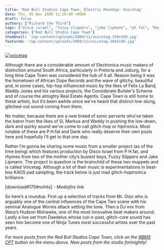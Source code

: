 ```yaml
---
title: 'Red Bull Studios Cape Town, Electric Roundup: Voicetag'
date: Thu, 05 Nov 2009 11:20:49 +0000
draft: false
authors: ["Richard the Third"]
tags: ["disco israel", "fuzzy slippers", "jake lipmann", "ph fat", "Red Bull Music Studios Cape Town", "Spiders and Moths", "voicetag"]
categories: ["Red Bull Studio Cape Town"]
thumbnail: '/wp-content/uploads/2009/11/voicetag-150x150.jpg'
featured: '/wp-content/uploads/2009/11/voicetag-304x190.jpg'
---
```


[![voicetag](/wp-content/uploads/2009/11/voicetag.jpg "voicetag")](/wp-content/uploads/2009/11/voicetag.jpg)

Although there are a considerable amount of Electronica music makers of distinction around South Africa, particularly in Pretoria and Joburg, for a long time Cape Town was considered the hub of it all. Reason being it was the hometown of African Dope Records and the wave of glitchy, beautiful and, in some cases, hip-hop influenced music by the likes of Felix La Band, Waddy Jones and his various projects, the Considerate Builder’s Scheme and of course the almighty Real Estate Agents. Cape Town is still home to these artists, but it’s been awhile since we’ve heard that distinct low-slung, glitched-out sound coming from them.

No matter, because there are a new breed of sonic perverts who’ve taken the baton from the likes of Si, Markus and Waddy in pushing the low-down, dark and quirky sound we’ve come to call glitch-hop or hiptronica. Most notable of these are P.H.fat and Dank who really deserve their own posts here and hopefully I’ll get to that one day.

Rather I’m gonna be sharing some music from a smaller project (as of the time being) which features production by Disco Israel from P.H.fat, and rhymes from two of the mother city’s busiest boys, Fuzzy Slippers and Jake Lipmann. The project in question is the brainchild of these two muppets and is called Voicetag. Although a lot of their music is experimentations in beat-box KAOS pad sampling, the track below is just mad glitch-hoptronica brilliance.

\[download#175#nohits\] - _Mediafire link_



So here’s a roundup. First up a selection of tracks from Mr. Oizo who is arguably one of the central influences of the Cape Two scene with his seminal Analogue Worms attack setting the tone. Then a DJ mix from Warp’s Hudson Mohawke, one of the most innovative beat makers around. Lastly a live set from Daedelus whose cut-n-past, glitch-core sound has seen him become one of Ninja Tunes most successful artists over the past years.

_For more posts from the Red Bull Studios Cape Town, click on the [RBMS CPT](/category/red-bull-music-studios-cpt/ "Red Bull Music Studios Cape Town") button on the menu above. New posts from the studio fortnightly!_

